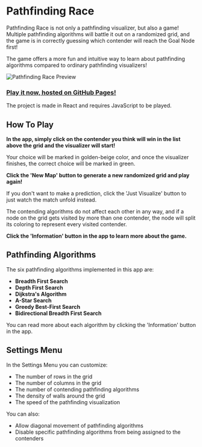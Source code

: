 # Pathfinding Race

Pathfinding Race is not only a pathfinding visualizer, but also a game! Multiple pathfinding algorithms will battle it out on a randomized grid, and the game is in correctly guessing which contender will reach the Goal Node first!

The game offers a more fun and intuitive way to learn about pathfinding algorithms compared to ordinary pathfinding visualizers!

![Pathfinding Race Preview](pathfinding-race-preview.gif)

### **[Play it now, hosted on GitHub Pages!](https://vik-ma.github.io/pathfinding-race/)**

The project is made in React and requires JavaScript to be played.

## How To Play
**In the app, simply click on the contender you think will win in the list above
the grid and the visualizer will start!**
          
Your choice will be marked in golden-beige color, and once the
visualizer finishes, the correct choice will be marked in green.

**Click the 'New Map' button to generate a new randomized grid and
play again!**

If you don't want to make a prediction, click the 'Just Visualize'
button to just watch the match unfold instead.

The contending algorithms do not affect each other in any way, and if
a node on the grid gets visited by more than one contender, the node
will split its coloring to represent every visited contender.

**Click the 'Information' button in the app to learn more about the game.**

## Pathfinding Algorithms
The six pathfinding algorithms implemented in this app are:
- **Breadth First Search**
- **Depth First Search**
- **Dijkstra's Algorithm**
- **A-Star Search**
- **Greedy Best-First Search**
- **Bidirectional Breadth First Search**

You can read more about each algorithm by clicking the 'Information' button in the app.

## Settings Menu
In the Settings Menu you can customize:
- The number of rows in the grid
- The number of columns in the grid
- The number of contending pathfinding algorithms
- The density of walls around the grid
- The speed of the pathfinding visualization

You can also:
- Allow diagonal movement of pathfinding algorithms
- Disable specific pathfinding algorithms from being assigned to the contenders
